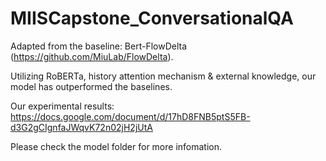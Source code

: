 # MIISCapstone_ConversationalQA

Adapted from the baseline: Bert-FlowDelta (https://github.com/MiuLab/FlowDelta).

Utilizing RoBERTa, history attention mechanism & external knowledge, our model has outperformed the baselines.

Our experimental results: https://docs.google.com/document/d/17hD8FNB5ptS5FB-d3G2gCIgnfaJWqvK72n02jH2jUtA

Please check the model folder for more infomation.
